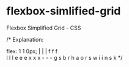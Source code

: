 # flexbox-simlified-grid
Flexbox Simplified Grid - CSS

/* Explanation:

   flex: 1 1 0px;
         | | | 
         f f f          
         l l l
         e e e
         x x x
         - - -
         g s b
         r h a
         o r s
         w i i
           n s
           k
*/ 
